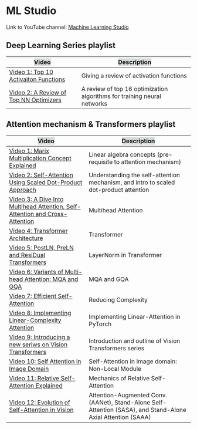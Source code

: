 # ML Studio

Link to YouTube channel: [Machine Learning Studio](https://www.youtube.com/@machinelearningstudio)

## Deep Learning Series playlist

| <span style="background-color:#D5DBDB;"> Video</span> | <span style="background-color:#D5DBDB;">Description</span> |
| --- | --- |
| [Video 1: Top 10 Activaiton Functions](https://www.youtube.com/watch?v=56ZxEmGRt2k&t=27s) | Giving a review of activation functions |
| [Video 2: A Review of Top NN Optimizers](https://youtu.be/7m8f0hP8Fzo) | A review of top 16 optimization algorithms for training neural networks |


## Attention mechanism & Transformers playlist
| <span style="background-color:#D5DBDB;"> Video</span> | <span style="background-color:#D5DBDB;">Description</span> |
| --- | --- |
| [Video 1: Marix Multiplication Concept Explained](https://www.youtube.com/watch?v=VXG6WzS-Xb4) | Linear algebra concepts (pre-requisite to attention mechanism) |
| [Video 2: Self-Attention Using Scaled Dot-Product Approach](https://www.youtube.com/watch?v=1IKrHh2X0F0) | Understanding the self-attention mechanism, and intro to scaled dot-product attention |
| [Video 3: A Dive Into Multihead Attention, Self-Attention and Cross-Attention](https://www.youtube.com/watch?v=mmzRYGCfTzc) | Multihead Attention |
| [Video 4: Transformer Architecture](https://youtu.be/1h7T_-V5GI4) | Transformer |
| [Video 5: PostLN, PreLN and ResiDual Transformers](https://youtu.be/RsuSOylfN2I) | LayerNorm in Transformer |
| [Video 6: Variants of Multi-head Attention: MQA and GQA](https://youtu.be/pVP0bu8QA2w) | MQA and GQA |
| [Video 7: Efficient Self-Attention](https://youtu.be/LgsiwDRnXls) | Reducing Complexity |
| [Video 8: Implementing Linear-Complexity Attention](https://youtu.be/ulmex-d49cM) | Implementing Linear-Attention in PyTorch |
| [Video 9: Introducing a new seriws on Vision Transformers](https://www.youtube.com/watch?v=Qfp7IGv2LXo) | Introduction and outline of Vision Transformers series|
| [Video 10: Self Attention in Image Domain](https://www.youtube.com/watch?v=i3kYSAMMWT8) | Self-Attention in Image domain: Non-Local Module|
| [Video 11: Relative Self-Attention Explained](https://www.youtube.com/watch?v=XdlmDfa2hew) | Mechanics of Relative Self-Attention |
| [Video 12: Evolution of Self-Attention in Vision](https://www.youtube.com/watch?v=bavfa_Rr2f4&t=730s) | Attention-Augmented Conv. (AANet), Stand-Alone Self-Attention (SASA), and Stand-Alone Axial Attention (SAAA)|
